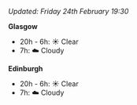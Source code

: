 *Updated: Friday 24th February 19:30*

**Glasgow**

* 20h - 6h: :sunny: Clear
* 7h: :cloud: Cloudy

**Edinburgh**

* 20h - 6h: :sunny: Clear
* 7h: :cloud: Cloudy
